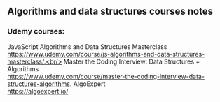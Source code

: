 ## Algorithms and data structures courses notes

### Udemy courses:<br/>
JavaScript Algorithms and Data Structures Masterclass<br/>
https://www.udemy.com/course/js-algorithms-and-data-structures-masterclass/.<br/>
Master the Coding Interview: Data Structures + Algorithms<br/>
https://www.udemy.com/course/master-the-coding-interview-data-structures-algorithms. 
AlgoExpert<br/>
https://algoexpert.io/
